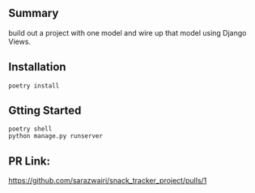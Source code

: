 ## Summary

build out a project with one model and wire up that model using Django Views.

## Installation

```
poetry install
```

## Gtting Started

``` 
poetry shell
python manage.py runserver
```

## PR Link:

https://github.com/sarazwairi/snack_tracker_project/pulls/1